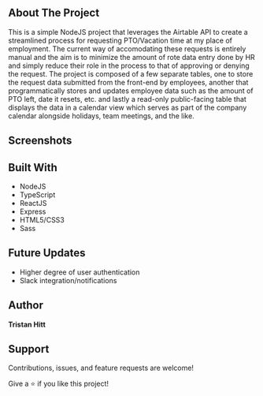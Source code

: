 ## About The Project

This is a simple NodeJS project that leverages the Airtable API to create a streamlined process for requesting PTO/Vacation time at my place of employment. The current way of accomodating these requests is entirely manual and the aim is to minimize the amount of rote data entry done by HR and simply reduce their role  in the process to that of approving or denying the request. The project is composed of a few separate tables, one to store the request data submitted from the front-end by employees, another that programmatically stores and updates employee data such as the amount of PTO left, date it resets, etc. and lastly a read-only public-facing table that displays the data in a calendar view which serves as part of the company calendar alongside holidays, team meetings, and the like.

## Screenshots

## Built With

- NodeJS
- TypeScript
- ReactJS
- Express
- HTML5/CSS3
- Sass

## Future Updates

- Higher degree of user authentication
- Slack integration/notifications

## Author

**Tristan Hitt**

## Support

Contributions, issues, and feature requests are welcome!

Give a ⭐️ if you like this project!
